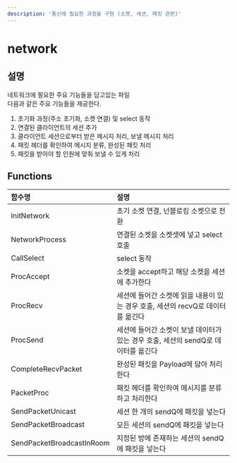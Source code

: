 ```yaml
---
description: '통신에 필요한 과정을 구현 (소켓, 세션, 패킷 관련)'
---
```


# network

## 설명

네트워크에 필요한 주요 기능들을 담고있는 파일  
다음과 같은 주요 기능들을 제공한다.  
  
1. 초기화 과정\(주소 초기화, 소켓 연결\) 및 select 동작  
2. 연결된 클라이언트의 세션 추가  
3. 클라이언트 세션으로부터 받은 메시지 처리, 보낼 메시지 처리  
4. 패킷 헤더를 확인하여 메시지 분류, 완성된 패킷 처리   
5. 패킷을 받아야 할 인원에 맞춰 보낼 수 있게 처리

## Functions

| 함수명 | 설명 |
| :--- | :--- |
| InitNetwork | 초기 소켓 연결, 넌블로킹 소켓으로 전환 |
| NetworkProcess | 연결된 소켓을 소켓셋에 넣고 select 호출 |
| CallSelect | select 동작 |
| ProcAccept | 소켓을 accept하고 해당 소켓을 세션에 추가한다 |
| ProcRecv | 세션에 들어간 소켓에 읽을 내용이 있는 경우 호출, 세션의 recvQ로 데이터를 옮긴다 |
| ProcSend | 세션에 들어간 소켓이 보낼 데이터가 있는 경우 호출, 세션의 sendQ로 데이터를 옮긴다 |
| CompleteRecvPacket | 완성된 패킷을 Payload에 담아 처리한다 |
| PacketProc |  패킷 헤더를 확인하여 메시지를 분류하고 처리한다 |
| SendPacketUnicast | 세션 한 개의 sendQ에 패킷을 넣는다 |
| SendPacketBroadcast | 모든 세션의 sendQ에 패킷을 넣는다 |
| SendPacketBroadcastInRoom | 지정된 방에 존재하는 세션의 sendQ에 패킷을 넣는다 |





